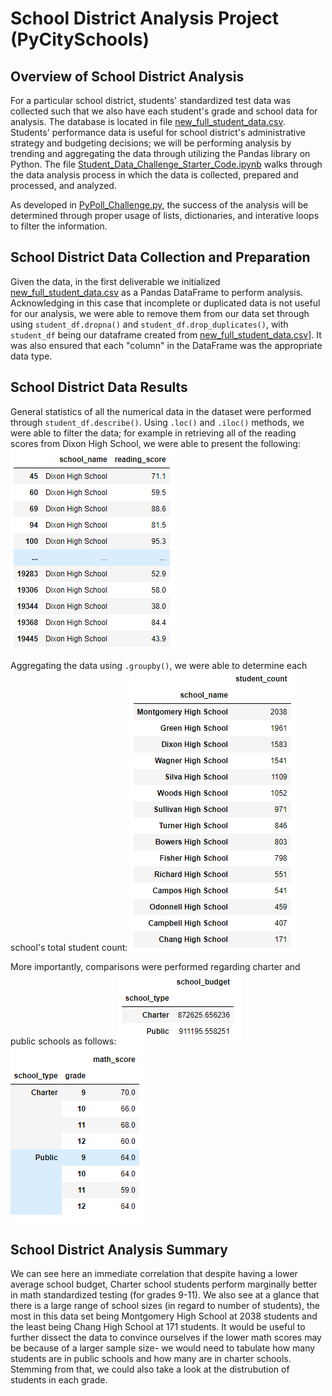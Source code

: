 # School District Analysis Project (PyCitySchools)

## Overview of School District Analysis

For a particular school district, students' standardized test data was collected such that we also have each student's grade and school data for analysis.  The database is located in file [new_full_student_data.csv](/Resources/new_full_student_data.csv). Students' performance data is useful for school district's administrative strategy and budgeting decisions; we will be performing analysis by trending and aggregating the data through utilizing the Pandas library on Python. The file [Student_Data_Challenge_Starter_Code.ipynb](Student_Data_Challenge_Starter_Code.ipynb) walks through the data analysis process in which the data is collected, prepared and processed, and analyzed. 

As developed in [PyPoll_Challenge.py](PyPoll_Challenge.py), the success of the analysis will be determined through proper usage of lists, dictionaries, and interative loops to filter the information.

## School District Data Collection and Preparation 

Given the data, in the first deliverable  we initialized [new_full_student_data.csv](/Resources/new_full_student_data.csv) as a Pandas DataFrame to perform analysis. Acknowledging in this case that incomplete or duplicated data is not useful for our analysis, we were able to remove them from our data set through using `student_df.dropna()` and `student_df.drop_duplicates()`, with `student_df` being our dataframe created from [new_full_student_data.csv](/Resources/new_full_student_data.csv)]. It was also ensured that each "column" in the DataFrame was the appropriate data type. 

## School District Data Results 

General statistics of all the numerical data in the dataset were performed through `student_df.describe()`. Using `.loc()` and `.iloc()` methods, we were able to filter the data; for example in retrieving all of the reading scores from Dixon High School, we were able to present the following: 
![Dixon High School](/screenshots/DixonHigh.png)

Aggregating the data using `.groupby()`, we were able to determine each school's total student count: 
![Student Count](/screenshots/Student_count.png)

More importantly, comparisons were performed regarding charter and public schools as follows: 
![School Budget](/screenshots/school_budget.png) ![Math Scores](/screenshots/math_score.png)

## School District Analysis Summary

We can see here an immediate correlation that despite having a lower average school budget, Charter school students perform marginally better in math standardized testing (for grades 9-11). We also see at a glance that there is a large range of school sizes (in regard to number of students), the most in this data set being Montgomery High School at 2038 students and the least being Chang High School at 171 students. It would be useful to further dissect the data to convince ourselves if the lower math scores may be because of a larger sample size- we would need to tabulate how many students are in public schools and how many are in charter schools. Stemming from that, we could also take a look at the distrubution of students in each grade. 